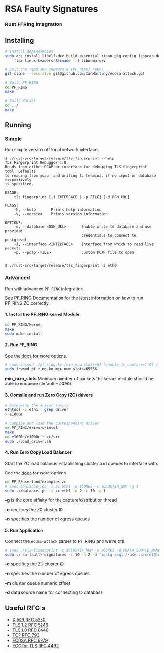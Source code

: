 # RSA Faulty Signatures

### Rust PFRing integration

## Installing

```sh
# Install dependencies
sudo apt install libelf-dev build-essential bison pkg-config libpcap-dev \
    flex linux-headers-$(uname -r) libnuma-dev

# pull the repo and submodule (PF_RING) repos
git clone --recursive git@github.com:IanMartiny/ecdsa-attack.git

# Build PF_RING
cd PF_RING
make

# Build Parser
cd ../
make
```

## Running

### Simple

Run simple version off local network interface.

```
$ ./rust-src/target/release/tls_fingerprint --help
TLS Fingerprint Debugger 1.0
Reads from either PCAP or interface for debugging TLS fingerprint tool. Defaults 
to reading from pcap  and writing to terminal if no input or database respectively 
is specified.

USAGE:
    tls_fingerprint [-i INTERFACE | -p FILE] [-d DSN_URL]

FLAGS:
    -h, --help       Prints help information
    -V, --version    Prints version information

OPTIONS:
    -d, --database <DSN_URL>       Enable write to database and use provided 
                                   credentials to connect to postgresql.
    -i, --interface <INTERFACE>    Interface from which to read live packets
    -p, --pcap <FILE>              Custom PCAP file to open


$ ./rust-src/target/release/tls_fingerprint -i eth0
```

### Advanced

Run with advanced `PF_RING` integration.

See [PF_RING Documentation](https://www.ntop.org/guides/pf_ring) for the latest
information on how to run PF_RING ZC correctly.

#### 1. Install the PF_RING kernel Module

```sh
cd PF_RING/kernel
make
sudo make install
```

#### 2. Run PF_RING

See the [docs](https://www.ntop.org/guides/pf_ring/get_started/git_installation.html#running-pf-ring)
for more options.

```sh
# sudo insmod ./pf_ring.ko [min_num_slots=N] [enable_tx_capture=1|0] [ enable_ip_defrag=1|0]
sudo insmod pf_ring.ko min_num_slots=65536
```

**min_num_slots**
    Minimum number of packets the kernel module should be able to enqueue (default – 4096).

#### 3. Compile and run Zero Copy (ZC) drivers

```sh
# Determine the driver family
ethtool -i eth1 | grep driver
> e1000e

# Compile and load the corresponding driver
cd PF_RING/drivers/intel
make
cd e1000e/e1000e-*-zc/src
sudo ./load_driver.sh
```

#### 4. Run Zero Copy Load Balancer

Start the ZC load balancer establishing cluster and queues to interface with.

See the [docs](https://www.ntop.org/guides/pf_ring/rss.html?highlight=zbalance_ipc#zc-load-balancing-zbalance-ipc)
for more options

```sh
cd PF_R/userland/examples_zc
# sudo zbalance_ipc -i zc:eth1 -n $CORES -c $CLUSTER_NUM -g 1
sudo ./zbalance_ipc -i zc:eth1 -n 2 -c 10 -g 1
```

**-g** is the core affinity for the capture/distribution thread

**-c** declares the ZC cluster ID

**-n** specifies the number of egress queues

#### 5. Run Application

Connect the `ecdsa-attack` parser to PF_RING and we're off!

```sh
# sudo ./tls-fingerprint -c $CLUSTER_NUM -n $CORES -d $DATA_SOURCE_NAME [-m $QUEUE_OFFSET]
sudo ./rsa-faulty-signatures -c 10 -n 2 -d "postgresql://user:secret@localhost/dbname" -m 0
```

**-c** specifies the ZC cluster ID

**-n** specifies the number of egress queues

**-m** cluster queue numeric offset

**-d** data source name for connecting to database

## Useful RFC's

* [X.509 RFC 5280](https://tools.ietf.org/html/rfc5280)
* [TLS 1.2 RFC 5246](https://tools.ietf.org/html/rfc5246)
* [TLS 1.3 RFC 8446](https://tools.ietf.org/html/rfc8446)
* [TCP RFC 793](https://tools.ietf.org/html/rfc793)
* [ECDSA RFC 6979](https://tools.ietf.org/html/rfc6979)
* [ECC for TLS RFC 4492](https://tools.ietf.org/html/rfc4492)